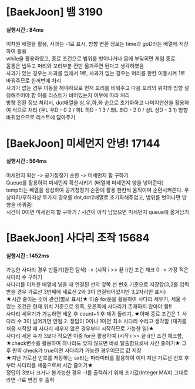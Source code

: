 # [BaekJoon] 뱀 3190  
#### 실행시간 : 84ms
이차원 배열을 활용, 사과는 -1로 표시, 방향 변환 정보는 time과 goD라는 배열에 저장하여 활용  
while을 활용하였고, 종료 조건으로 범위를 벗어나거나 몸에 부딪히면 게임 종료  
몸통은 냅두고 머리와 꼬리부분 칸만 옮겨주면 된다고 생각하였음  
사과가 있는 경우는 사과를 없애서 1로, 사과가 없는 경우는 머리를 한칸 이동시켜 1로 바꿔주므로 한꺼번에 처리  
사과가 없는 경우 이동을 해야하므로 먼저 꼬리를 비워주고 다음 꼬리의 위치와 방향 설정해주어야 함 이를 리스트가 비어있는지 여부에 따라 처리  
방향 전환 정보 처리시, dot배열을 상,우,하,좌 순으로 초기화하고 나머지연산을 활용하여 식으로 처리 (우L 우D - 0 2 / 하L 하D - 1 3 / 좌L 좌D - 2 0 / 상L 상D - 3 1)  방향 바뀌었으므로 리스트에 담아주기



# [BaekJoon] 미세먼지 안녕! 17144  
#### 실행시간 : 564ms  
미세먼지 확산 -> 공기청정기 순환 -> 미세먼지 합 구하기  
Queue를 활용하여 미세먼지 확산시키기 (배열에 미세먼지 양을 넣어준다)  
temp라는 배열을 생성하여 공기청정기 순환에 활용  한칸씩 움직이며 순환시켜준다. 우상좌하/우하좌상 두가지 경우를 dot,dot2배열로 초기화해주었고, 범위를 벗어나면 방향을 바꿔줌!  
시간이 0이면 미세먼지 합 구하기 / 시간이 아직 남았으면 미세먼지 queue에 옮겨담기  



# [BaekJoon] 사다리 조작 15684  
#### 실행시간 : 1452ms
가능한 사다리 경우 만들기(완전 탐색) -> (시작 i >> 끝 i)인 조건 체크 0 -> 가장 적은 사다리 수 구하기  
사다리를 이차원 배열에 넣을 때 연결된 선의 앞쪽 선 번호 기준으로 저장함(3,2를 입력받을 경우 가로선 3번째에 세로선 2와 3이 연결되어있지만 3,2자리만 표시)  
★시간 줄이는 것이 관건(별로 표시)★
이중 for문을 활용하여 사다리 세우기, 세울 수 있는 조건은 현재 위치 기준으로 왼쪽, 오른쪽에 사다리가 존재하지 않아야 함!!  
사다리 세우기가 가능하면 세운 후 count+1 후 재귀 돌리기, ★이때 종료 조건은 1. 사다리 수 3이 넘어가면 안됨 2. 정답이 0이나 1이면 최소 사다리 수라고 생각함 (재귀를 처음 시작할 때 사다리 세우지 않은 경우부터 시작하므로 가능한 일)★  
사다리 세운 수가 3보다 작으면 이중 for문 활용하여 (시작 i >> 끝 i)인 조건 체크함, ★check변수를 활용하여 하나라도 맞지 않으면 바로 탈출함으로써 시간 줄이기★ 그 후 만약 check가 true이면 사다리가 가능한 경우이므로 값 저장  
★지난 가로선 번호를 저장하는 sx라는 파라미터를 활용하여 이미 지난 가로선 번호 후부터 사다리를 세움으로써 시간 줄이기★  
정답이 3보다 크거나 불가능한 경우 -1를 출력하기 위해 초기값(Integer.MAX) 그대로 라면 -1로 변경 후 출력

